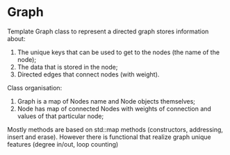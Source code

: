 # Graph
Template Graph class to represent a directed graph 
stores information about:
1) The unique keys that can be used to get to the nodes (the name of the node);
2) The data that is stored in the node;
3) Directed edges that connect nodes (with weight).

Class organisation:
1) Graph is a map of Nodes name and Node objects themselves;
2) Node has map of connected Nodes with weights of connection and values of that particular node;

Mostly methods are based on std::map methods (constructors, addressing, insert and erase).
However there is functional that realize graph unique features (degree in/out, loop counting)

 
